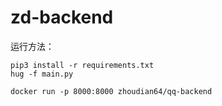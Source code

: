 # zd-backend
运行方法：

```shell
pip3 install -r requirements.txt
hug -f main.py
```

```shell
docker run -p 8000:8000 zhoudian64/qq-backend
```